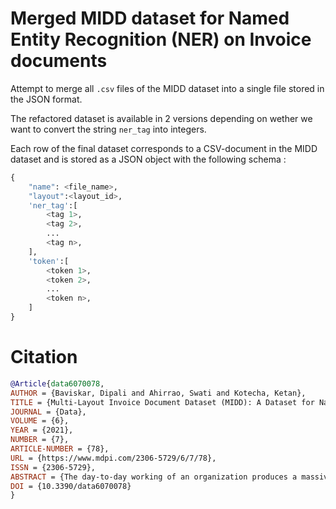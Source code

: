 # Merged MIDD dataset for Named Entity Recognition (NER) on Invoice documents 

Attempt to merge all `.csv` files of the MIDD dataset into a single file stored in the JSON format.

The refactored dataset is available in 2 versions depending on wether we want to convert the string `ner_tag` into integers.

Each row of the final dataset corresponds to a CSV-document in the MIDD dataset and is stored as a JSON object with the following schema :

```python
{
    "name": <file_name>,
    "layout":<layout_id>,
    'ner_tag':[
        <tag 1>,
        <tag 2>,
        ...
        <tag n>,
    ],
    'token':[
        <token 1>,
        <token 2>,
        ...
        <token n>,
    ]
}
```

# Citation

```BibTeX
@Article{data6070078,
AUTHOR = {Baviskar, Dipali and Ahirrao, Swati and Kotecha, Ketan},
TITLE = {Multi-Layout Invoice Document Dataset (MIDD): A Dataset for Named Entity Recognition},
JOURNAL = {Data},
VOLUME = {6},
YEAR = {2021},
NUMBER = {7},
ARTICLE-NUMBER = {78},
URL = {https://www.mdpi.com/2306-5729/6/7/78},
ISSN = {2306-5729},
ABSTRACT = {The day-to-day working of an organization produces a massive volume of unstructured data in the form of invoices, legal contracts, mortgage processing forms, and many more. Organizations can utilize the insights concealed in such unstructured documents for their operational benefit. However, analyzing and extracting insights from such numerous and complex unstructured documents is a tedious task. Hence, the research in this area is encouraging the development of novel frameworks and tools that can automate the key information extraction from unstructured documents. However, the availability of standard, best-quality, and annotated unstructured document datasets is a serious challenge for accomplishing the goal of extracting key information from unstructured documents. This work expedites the researcher’s task by providing a high-quality, highly diverse, multi-layout, and annotated invoice documents dataset for extracting key information from unstructured documents. Researchers can use the proposed dataset for layout-independent unstructured invoice document processing and to develop an artificial intelligence (AI)-based tool to identify and extract named entities in the invoice documents. Our dataset includes 630 invoice document PDFs with four different layouts collected from diverse suppliers. As far as we know, our invoice dataset is the only openly available dataset comprising high-quality, highly diverse, multi-layout, and annotated invoice documents.},
DOI = {10.3390/data6070078}
}
```


